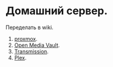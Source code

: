 # Домашний сервер.

Переделать в wiki.

1. [proxmox](proxmox.md).
2. [Open Media Vault](omv.md).
3. [Transmission](transmission.md).
4. [Plex](plex.md).

